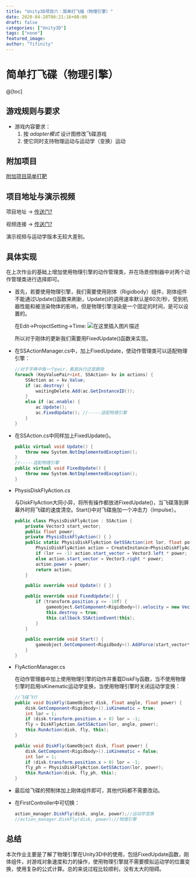 ```yaml
---
title: "Unity3D项目六：简单打飞碟（物理引擎）"
date: 2020-04-28T00:21:16+08:00
draft: false
categories: ["Unity3D"]
tags: ["none"]
featured_image: 
author: "Tifinity"
---
```


# 简单打飞碟（物理引擎）

@[toc]
## 游戏规则与要求

- 游戏内容要求：
  1. 按 *adapter模式* 设计图修改飞碟游戏
  2. 使它同时支持物理运动与运动学（变换）运动

## 附加项目
[附加项目简单打靶](https://blog.csdn.net/Tifinity/article/details/102617434)

## 项目地址与演示视频

项目地址 -> [传送门?](https://github.com/Tifinity/Unity3DStudy-master/tree/master/%E9%A1%B9%E7%9B%AE%E5%85%AD%EF%BC%9A%E7%AE%80%E5%8D%95%E6%89%93%E9%A3%9E%E7%A2%9F%EF%BC%88%E7%89%A9%E7%90%86%E5%BC%95%E6%93%8E%EF%BC%89)

视频连接 -> [传送门?](https://www.bilibili.com/video/av70636842/)

演示视频与运动学版本无较大差别。

## 具体实现

在上次作业的基础上增加使用物理引擎的动作管理类，并在场景控制器中对两个动作管理类进行选择即可。

- 首先，若要使用物理引擎，我们需要使用刚体（Rigidbody）组件，刚体组件不能通过Update()函数来刷新，Update()的调用速率默认是60次/秒，受到机器性能和被渲染物体的影响，但是物理引擎渲染是一个固定的时间，是可以设置的。

   在Edit->ProjectSetting->Time:
![在这里插入图片描述](https://img-blog.csdnimg.cn/20191017125012395.jpg?x-oss-process=image/watermark,type_ZmFuZ3poZW5naGVpdGk,shadow_10,text_aHR0cHM6Ly9ibG9nLmNzZG4ubmV0L1RpZmluaXR5,size_16,color_FFFFFF,t_70)

  所以对于刚体的更新我们需要用FixedUpdate()函数来实现。

- 在SSActionManager.cs中，加上FixedUpdate，使动作管理类可以适配物理引擎：

  ```c#
  //对于字典中每一个pair，看是执行还是删除
  foreach (KeyValuePair<int, SSAction> kv in actions) {
      SSAction ac = kv.Value;
      if (ac.destroy) {
          waitingDelete.Add(ac.GetInstanceID());
      }
      else if (ac.enable) {
          ac.Update();
          ac.FixedUpdate(); //-----适配物理引擎
      }
  }
  ```

  

- 在SSAction.cs中同样加上FixedUpdate()。

  ```C#
  public virtual void Update() {
      throw new System.NotImplementedException();
  }
  //-----适配物理引擎
  public virtual void FixedUpdate() {
      throw new System.NotImplementedException();
  }
  ```

  

- PhysisDiskFlyAction.cs

  与DiskFlyAction大同小异，将所有操作都放进FixedUpdate()，当飞碟落到屏幕外时将飞碟的速度清空。Start()中对飞碟施加一个冲击力（Impulse）。

  ```c#
  public class PhysisDiskFlyAction : SSAction {
      private Vector3 start_vector;                              
      public float power;
      private PhysisDiskFlyAction() { }
      public static PhysisDiskFlyAction GetSSAction(int lor, float power) {
          PhysisDiskFlyAction action = CreateInstance<PhysisDiskFlyAction>();
          if (lor == -1) action.start_vector = Vector3.left * power;
          else action.start_vector = Vector3.right * power;
          action.power = power;
          return action;
      }
  
      public override void Update() { }
  
      public override void FixedUpdate() {
          if (transform.position.y <= -10f) {
              gameobject.GetComponent<Rigidbody>().velocity = new Vector3(0, 0, 0);
              this.destroy = true;
              this.callback.SSActionEvent(this);
          }
      }
  
      public override void Start() {
          gameobject.GetComponent<Rigidbody>().AddForce(start_vector*3, ForceMode.Impulse);
      }
  }
  ```

  

- FlyActionManager.cs

  在动作管理器中加上使用物理引擎的动作并重载DiskFly函数，当不使用物理引擎时启用isKinematic运动学变换，当使用物理引擎时关闭运动学变换：

  ```c#
  //飞碟飞行
  public void DiskFly(GameObject disk, float angle, float power) {
      disk.GetComponent<Rigidbody>().isKinematic = true;
      int lor = 1;
      if (disk.transform.position.x > 0) lor = -1;
      fly = DiskFlyAction.GetSSAction(lor, angle, power);
      this.RunAction(disk, fly, this);
  }
  
  public void DiskFly(GameObject disk, float power) {
      disk.GetComponent<Rigidbody>().isKinematic = false;
      int lor = 1;
      if (disk.transform.position.x > 0) lor = -1;
      fly_ph = PhysisDiskFlyAction.GetSSAction(lor, power);
      this.RunAction(disk, fly_ph, this);
  }
  ```

  

- 最后给飞碟的预制体加上刚体组件即可，其他代码都不需要改动。

- 在FirstController中可切换：

  ```c#
  action_manager.DiskFly(disk, angle, power);//运动学变换
  //action_manager.DiskFly(disk, power);//物理引擎
  ```



## 总结

本次作业主要是了解了物理引擎在Unity3D中的使用，包括FixedUpdate函数，刚体组件，对游戏对象速度和力的操作，使用物理引擎就不需要模拟运动学的位置变换，使用复杂的公式计算。总的来说过程比较顺利，没有太大的阻碍。